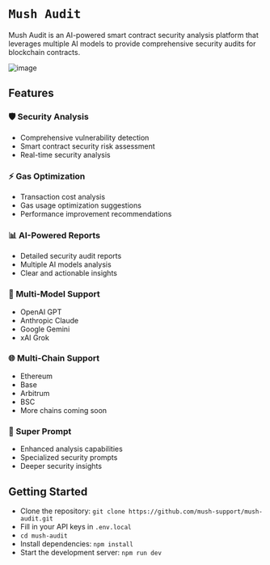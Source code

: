 # `Mush Audit`

Mush Audit is an AI-powered smart contract security analysis platform that leverages multiple AI models to provide comprehensive security audits for blockchain contracts.

![image](https://github.com/user-attachments/assets/336fae3c-06af-4e09-a59a-3d815e1f0f53)




## Features

### 🛡️ Security Analysis
- Comprehensive vulnerability detection
- Smart contract security risk assessment
- Real-time security analysis

### ⚡ Gas Optimization
- Transaction cost analysis
- Gas usage optimization suggestions
- Performance improvement recommendations

### 📊 AI-Powered Reports
- Detailed security audit reports
- Multiple AI models analysis
- Clear and actionable insights

### 🔄 Multi-Model Support
- OpenAI GPT
- Anthropic Claude
- Google Gemini
- xAI Grok

### 🌐 Multi-Chain Support
- Ethereum
- Base
- Arbitrum
- BSC
- More chains coming soon

### 🚀 Super Prompt
- Enhanced analysis capabilities
- Specialized security prompts
- Deeper security insights

## Getting Started
- Clone the repository: ``git clone https://github.com/mush-support/mush-audit.git``
- Fill in your API keys in `.env.local`
- ``cd mush-audit``
- Install dependencies: ``npm install``
- Start the development server: ``npm run dev``
